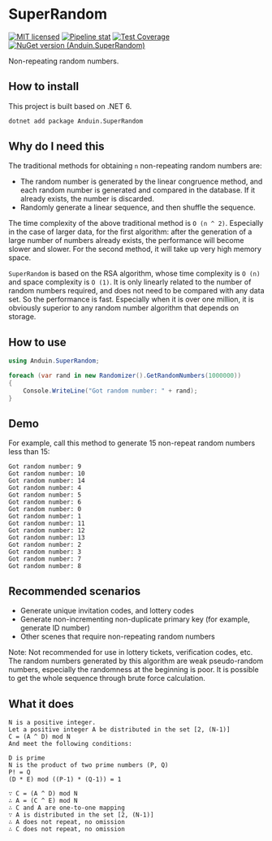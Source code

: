 # SuperRandom

[![MIT licensed](https://img.shields.io/badge/license-MIT-blue.svg)](https://gitlab.aiursoft.cn/aiursoft/superrandom/-/blob/master/LICENSE)
[![Pipeline stat](https://gitlab.aiursoft.cn/anduin/superrandom/badges/master/pipeline.svg)](https://gitlab.aiursoft.cn/aiursoft/superrandom/-/pipelines)
[![Test Coverage](https://gitlab.aiursoft.cn/anduin/superrandom/badges/master/coverage.svg)](https://gitlab.aiursoft.cn/aiursoft/superrandom/-/pipelines)
[![NuGet version (Anduin.SuperRandom)](https://img.shields.io/nuget/v/Anduin.SuperRandom.svg)](https://www.nuget.org/packages/Anduin.SuperRandom/)

Non-repeating random numbers.

## How to install

This project is built based on .NET 6.

```bash
dotnet add package Anduin.SuperRandom
```

## Why do I need this

The traditional methods for obtaining `n` non-repeating random numbers are:

* The random number is generated by the linear congruence method, and each random number is generated and compared in the database. If it already exists, the number is discarded.
* Randomly generate a linear sequence, and then shuffle the sequence.

The time complexity of the above traditional method is `O (n ^ 2)`. Especially in the case of larger data, for the first algorithm: after the generation of a large number of numbers already exists, the performance will become slower and slower. For the second method, it will take up very high memory space.

`SuperRandom` is based on the RSA algorithm, whose time complexity is `O (n)` and space complexity is `O (1)`. It is only linearly related to the number of random numbers required, and does not need to be compared with any data set. So the performance is fast. Especially when it is over one million, it is obviously superior to any random number algorithm that depends on storage.

## How to use

```csharp
using Anduin.SuperRandom;

foreach (var rand in new Randomizer().GetRandomNumbers(1000000))
{
    Console.WriteLine("Got random number: " + rand);
}
```

## Demo

For example, call this method to generate 15 non-repeat random numbers less than 15:

```log
Got random number: 9
Got random number: 10
Got random number: 14
Got random number: 4
Got random number: 5
Got random number: 6
Got random number: 0
Got random number: 1
Got random number: 11
Got random number: 12
Got random number: 13
Got random number: 2
Got random number: 3
Got random number: 7
Got random number: 8
```

## Recommended scenarios

* Generate unique invitation codes, and lottery codes
* Generate non-incrementing non-duplicate primary key (for example, generate ID number)
* Other scenes that require non-repeating random numbers

Note: Not recommended for use in lottery tickets, verification codes, etc. The random numbers generated by this algorithm are weak pseudo-random numbers, especially the randomness at the beginning is poor. It is possible to get the whole sequence through brute force calculation.

## What it does

```text
N is a positive integer.
Let a positive integer A be distributed in the set [2, (N-1)]
C = (A ^ D) mod N
And meet the following conditions:

D is prime
N is the product of two prime numbers (P, Q)
P! = Q
(D * E) mod ((P-1) * (Q-1)) = 1

∵ C = (A ^ D) mod N
∴ A = (C ^ E) mod N
∴ C and A are one-to-one mapping
∵ A is distributed in the set [2, (N-1)]
∴ A does not repeat, no omission
∴ C does not repeat, no omission
```
